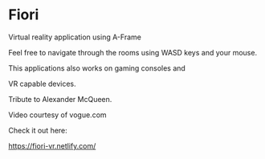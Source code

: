 # Fiori

Virtual reality application using A-Frame

Feel free to navigate through the rooms using WASD keys and your mouse.

This applications also works on gaming consoles and

VR capable devices.

Tribute to Alexander McQueen.

Video courtesy of vogue.com

Check it out here:

https://fiori-vr.netlify.com/


